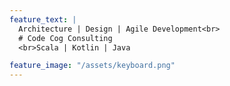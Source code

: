 ```yaml
---
feature_text: |
  Architecture | Design | Agile Development<br>
  # Code Cog Consulting
  <br>Scala | Kotlin | Java

feature_image: "/assets/keyboard.png"
---
```

